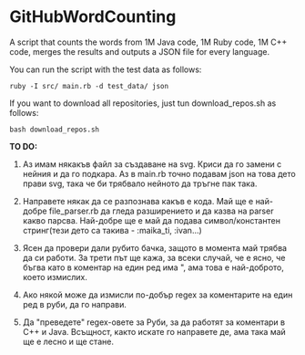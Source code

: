 # GitHubWordCounting
A script that counts the words from 1M Java code, 1M Ruby code, 1M C++ code, merges the results and outputs a JSON file for every language.

You can run the script with the test data as follows:

```ruby -I src/ main.rb -d test_data/ json```

If you want to download all repositories, just tun download_repos.sh as follows:

```bash download_repos.sh```


**TO DO:**

1. Аз имам някакъв файл за създаване на svg. Криси да го замени с нейния и да го подкара. Аз в main.rb точно подавам json на това дето прави svg, така че би трябвало нейното да тръгне пак така.

2. Направете някак да се разпознава какъв е кода. Май ще е най-добре file_parser.rb да гледа разширението и да казва на parser какво парсва. Най-добре ще е май да подава символ/константен стринг(тези дето са такива - :maika_ti, :ivan...)

3. Ясен да провери дали рубито бачка, защото в момента май трябва да си работи. За трети път ще кажа, за всеки случай, че е ясно, че бъгва като в коментар на един ред има ", ама това е най-доброто, което измислих.

4. Ако някой може да измисли по-добър regex за коментарите на един ред в руби, да го направи.

5. Да "преведете" regex-овете за Руби, за да работят за коментари в C++ и Java. Всъщност, както искате го направете де, ама така май ще е лесно и ще стане.
